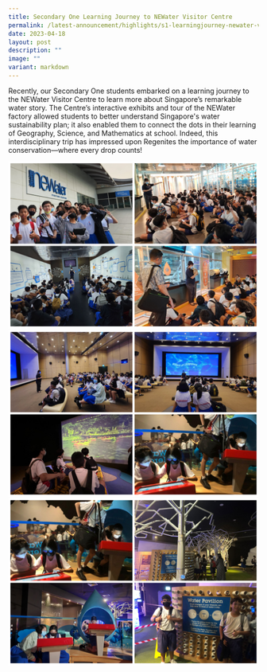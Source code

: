 ```yaml
---
title: Secondary One Learning Journey to NEWater Visitor Centre
permalink: /latest-announcement/highlights/s1-learningjourney-newater-visitor-centre/
date: 2023-04-18
layout: post
description: ""
image: ""
variant: markdown
---
```

Recently, our Secondary One students embarked on a learning journey to the NEWater Visitor Centre to learn more about Singapore’s remarkable water story. The Centre’s interactive exhibits and tour of the NEWater factory allowed students to better understand Singapore's water sustainability plan; it also enabled them to connect the dots in their learning of Geography, Science, and Mathematics at school. Indeed, this interdisciplinary trip has impressed upon Regenites the importance of water conservation—where every drop counts!

![](/images/School%20Events/Science%20Department/s1ljnewatervc2023-1.jpg)
![](/images/School%20Events/Science%20Department/s1ljnewatervc2023-2.jpg)
![](/images/School%20Events/Science%20Department/s1ljnewatervc2023-3.jpg)